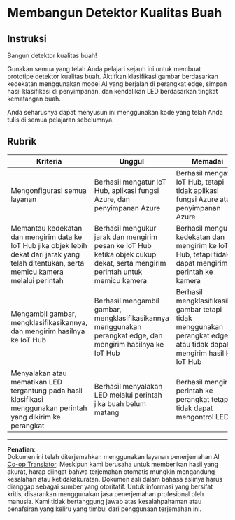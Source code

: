 <!--
CO_OP_TRANSLATOR_METADATA:
{
  "original_hash": "1a85e50c33c38dcd2cde2a97d132f248",
  "translation_date": "2025-08-27T21:18:41+00:00",
  "source_file": "4-manufacturing/lessons/4-trigger-fruit-detector/assignment.md",
  "language_code": "id"
}
-->
# Membangun Detektor Kualitas Buah

## Instruksi

Bangun detektor kualitas buah!

Gunakan semua yang telah Anda pelajari sejauh ini untuk membuat prototipe detektor kualitas buah. Aktifkan klasifikasi gambar berdasarkan kedekatan menggunakan model AI yang berjalan di perangkat edge, simpan hasil klasifikasi di penyimpanan, dan kendalikan LED berdasarkan tingkat kematangan buah.

Anda seharusnya dapat menyusun ini menggunakan kode yang telah Anda tulis di semua pelajaran sebelumnya.

## Rubrik

| Kriteria | Unggul | Memadai | Perlu Peningkatan |
| -------- | ------- | -------- | ----------------- |
| Mengonfigurasi semua layanan | Berhasil mengatur IoT Hub, aplikasi fungsi Azure, dan penyimpanan Azure | Berhasil mengatur IoT Hub, tetapi tidak aplikasi fungsi Azure atau penyimpanan Azure | Tidak berhasil mengatur layanan IoT internet apa pun |
| Memantau kedekatan dan mengirim data ke IoT Hub jika objek lebih dekat dari jarak yang telah ditentukan, serta memicu kamera melalui perintah | Berhasil mengukur jarak dan mengirim pesan ke IoT Hub ketika objek cukup dekat, serta mengirim perintah untuk memicu kamera | Berhasil mengukur kedekatan dan mengirim ke IoT Hub, tetapi tidak dapat mengirim perintah ke kamera | Tidak berhasil mengukur jarak dan mengirim pesan ke IoT Hub, atau memicu perintah |
| Mengambil gambar, mengklasifikasikannya, dan mengirim hasilnya ke IoT Hub | Berhasil mengambil gambar, mengklasifikasikannya menggunakan perangkat edge, dan mengirim hasilnya ke IoT Hub | Berhasil mengklasifikasikan gambar tetapi tidak menggunakan perangkat edge, atau tidak dapat mengirim hasil ke IoT Hub | Tidak berhasil mengklasifikasikan gambar |
| Menyalakan atau mematikan LED tergantung pada hasil klasifikasi menggunakan perintah yang dikirim ke perangkat | Berhasil menyalakan LED melalui perintah jika buah belum matang | Berhasil mengirim perintah ke perangkat tetapi tidak dapat mengontrol LED | Tidak berhasil mengirim perintah untuk mengontrol LED |

---

**Penafian**:  
Dokumen ini telah diterjemahkan menggunakan layanan penerjemahan AI [Co-op Translator](https://github.com/Azure/co-op-translator). Meskipun kami berusaha untuk memberikan hasil yang akurat, harap diingat bahwa terjemahan otomatis mungkin mengandung kesalahan atau ketidakakuratan. Dokumen asli dalam bahasa aslinya harus dianggap sebagai sumber yang otoritatif. Untuk informasi yang bersifat kritis, disarankan menggunakan jasa penerjemahan profesional oleh manusia. Kami tidak bertanggung jawab atas kesalahpahaman atau penafsiran yang keliru yang timbul dari penggunaan terjemahan ini.
